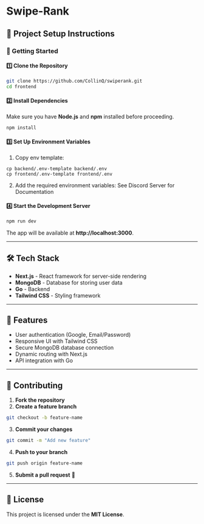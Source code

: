 # Swipe-Rank

## 📌 Project Setup Instructions

### 🚀 Getting Started

#### 1️⃣ **Clone the Repository**

```bash
git clone https://github.com/CollinQ/swiperank.git
cd frontend
```

#### 2️⃣ **Install Dependencies**

Make sure you have **Node.js** and **npm** installed before proceeding.

```bash
npm install
```

#### 3️⃣ **Set Up Environment Variables**

1. Copy env template:

```
cp backend/.env-template backend/.env
cp frontend/.env-template frontend/.env
```


2. Add the required environment variables: See Discord Server for Documentation 

#### 4️⃣ **Start the Development Server**

```bash
npm run dev
```

The app will be available at **http://localhost:3000**.

---

## 🛠 Tech Stack

- **Next.js** - React framework for server-side rendering
- **MongoDB** - Database for storing user data
- **Go** - Backend
- **Tailwind CSS** - Styling framework

---

## 🎯 Features

- User authentication (Google, Email/Password)
- Responsive UI with Tailwind CSS
- Secure MongoDB database connection
- Dynamic routing with Next.js
- API integration with Go

---

## 📢 Contributing

1. **Fork the repository**
2. **Create a feature branch**

```bash
git checkout -b feature-name
```

3. **Commit your changes**

```bash
git commit -m "Add new feature"
```

4. **Push to your branch**

```bash
git push origin feature-name
```

5. **Submit a pull request** 🚀

---

## 📄 License

This project is licensed under the **MIT License**.
